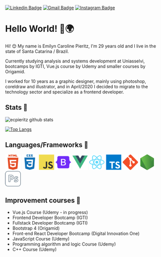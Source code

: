 [![Linkedin Badge](https://img.shields.io/badge/-LinkedIn-blue?style=flat-square&logo=Linkedin&logoColor=white&link=https://www.linkedin.com/in/ecpieritz/)](https://www.linkedin.com/in/ecpieritz/)
[![Gmail Badge](https://img.shields.io/badge/-Gmail-c14438?style=flat-square&logo=Gmail&logoColor=white&link=mailto:ecpieritz@gmail.com)](mailto:ecpieritz@gmail.com)
[![Instagram Badge](https://img.shields.io/badge/-Instagram-purple?style=flat-square&logo=Instagram&logoColor=white&link=https://www.instagram.com/ecpieritz/)](https://www.instagram.com/ecpieritz/)

# Hello World! 👋🌍

Hi! :blush: My name is Emilyn Caroline Pieritz, I'm 29 years old and I live in the state of Santa Catarina / Brazil.

Currently studying analysis and systems development at Uniasselvi, bootcamps by IGTI, Vue.js course by Udemy and smaller courses by Origamid.

I worked for 10 years as a graphic designer, mainly using photoshop, coreldraw and illustrator, and in April/2020 I decided to migrate to the technology sector and specialize as a frontend developer. 

## Stats 💬

![ecpieritz github stats](https://github-readme-stats.vercel.app/api?username=ecpieritz&show_icons=true&theme=radical)

[![Top Langs](https://github-readme-stats.vercel.app/api/top-langs/?username=ecpieritz&layout=compact&theme=radical)](https://github.com/ecpieritz/github-readme-stats)

## Languages/Frameworks :minidisc:

<p align="left">
    <img src="https://raw.githubusercontent.com/devicons/devicon/master/icons/html5/html5-plain-wordmark.svg" alt="html5" width="50" height="50" />
    <img src="https://raw.githubusercontent.com/devicons/devicon/master/icons/css3/css3-plain-wordmark.svg" alt="css3" width="50" height="50" />
    <img src="https://raw.githubusercontent.com/devicons/devicon/master/icons/javascript/javascript-original.svg" alt="javascript" width="50" height="50" />
    <img src="https://raw.githubusercontent.com/devicons/devicon/master/icons/bootstrap/bootstrap-plain.svg" alt="bootstrap" width="50" height="50" />
    <img src="https://raw.githubusercontent.com/devicons/devicon/master/icons/vuejs/vuejs-original.svg" alt="vue" width="50" height="50" />
    <img src="https://raw.githubusercontent.com/devicons/devicon/master/icons/react/react-original.svg" alt="react" width="50" height="50" />
    <img src="https://raw.githubusercontent.com/devicons/devicon/master/icons/typescript/typescript-plain.svg" alt="typescript" width="50" height="50" />
    <img src="https://raw.githubusercontent.com/devicons/devicon/master/icons/git/git-plain.svg" alt="git" width="50" height="50" />
    <img src="https://raw.githubusercontent.com/devicons/devicon/master/icons/nodejs/nodejs-original.svg" alt="nodejs" width="50" height="50" />
    <img src="https://raw.githubusercontent.com/devicons/devicon/master/icons/photoshop/photoshop-line.svg" alt="photoshop" width="50" height="50" />
</p>

## Improvement courses :blue_book:
- Vue.js Course (Udemy - in progress)
- Frontend Developer Bootcamp (IGTI)
- Fullstack Developer Bootcamp (IGTI)
- Bootstrap 4 (Origamid)
- Front-end React Developer Bootcamp (Digital Innovation One)
- JavaScript Course (Udemy)
- Programming algorithm and logic Course (Udemy)
- C++ Course (Udemy)
